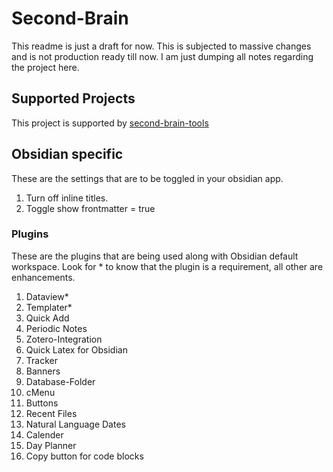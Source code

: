 # Second-Brain

This readme is just a draft for now. This is subjected to massive changes and is not production ready till now. I am just dumping all notes regarding the project here. 

## Supported Projects

This project is supported by [second-brain-tools](https://github.com/rohanbatrain/Second-Brain-tools)

## Obsidian specific 
These are the settings that are to be toggled in your obsidian app. 
1. Turn off inline titles. 
2. Toggle show frontmatter = true

### Plugins
These are the plugins that are being used along with Obsidian default workspace. Look for * to know that the plugin is a requirement, all other are enhancements.
1. Dataview*
2. Templater*
3. Quick Add 
4. Periodic Notes
5. Zotero-Integration
6. Quick Latex for Obsidian
7. Tracker
8. Banners
9. Database-Folder
10. cMenu
11. Buttons
12. Recent Files
13. Natural Language Dates 
14. Calender 
15. Day Planner 
16. Copy button for code blocks 

